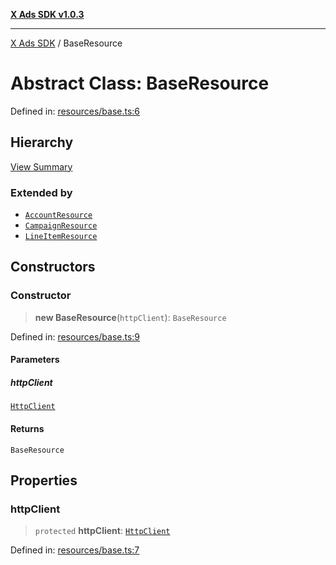 [**X Ads SDK v1.0.3**](../README.md)

***

[X Ads SDK](../globals.md) / BaseResource

# Abstract Class: BaseResource

Defined in: [resources/base.ts:6](https://github.com/kage1020/x-ads-sdk/blob/main/src/resources/base.ts#L6)

## Hierarchy

[View Summary](../hierarchy.md)

### Extended by

- [`AccountResource`](AccountResource.md)
- [`CampaignResource`](CampaignResource.md)
- [`LineItemResource`](LineItemResource.md)

## Constructors

### Constructor

> **new BaseResource**(`httpClient`): `BaseResource`

Defined in: [resources/base.ts:9](https://github.com/kage1020/x-ads-sdk/blob/main/src/resources/base.ts#L9)

#### Parameters

##### httpClient

[`HttpClient`](HttpClient.md)

#### Returns

`BaseResource`

## Properties

### httpClient

> `protected` **httpClient**: [`HttpClient`](HttpClient.md)

Defined in: [resources/base.ts:7](https://github.com/kage1020/x-ads-sdk/blob/main/src/resources/base.ts#L7)
